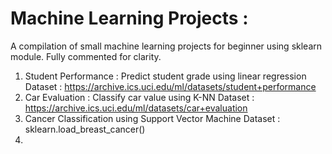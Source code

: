 # Machine Learning Projects :
A compilation of small machine learning projects for beginner using sklearn module. Fully commented for clarity.
  1) Student Performance : Predict student grade using linear regression
     Dataset : https://archive.ics.uci.edu/ml/datasets/student+performance
  2) Car Evaluation : Classify car value using K-NN
     Dataset : https://archive.ics.uci.edu/ml/datasets/car+evaluation 
  3) Cancer Classification using Support Vector Machine
     Dataset : sklearn.load_breast_cancer()
  4) 